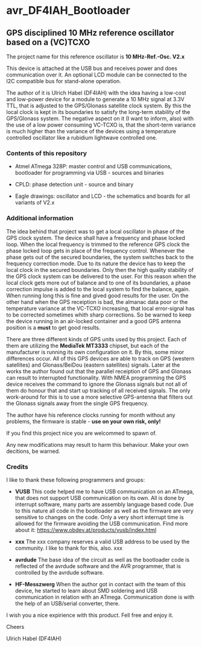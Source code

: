 # avr_DF4IAH_Bootloader

## GPS disciplined 10 MHz reference oscillator based on a (VC)TCXO
The project name for this reference oscillator is __10 MHz-Ref.-Osc. V2.x__

This device is attached at the USB bus and receives power and does communication over it.
An optional LCD module can be connected to the I2C compatible bus for stand-alone operation.

The author of it is Ulrich Habel (DF4IAH) with the idea having a low-cost and low-power device for a module to generate a 10 MHz signal at 3.3V TTL, that is adjusted to the GPS/Glonass satellite clock system. By this the local clock is kept in its boundaries to satisfy the long-term stability of the GPS/Glonass system. The negative aspect on it (I want to inform, also) with the use of a low power consuming VC-TCXO is, that the short-term variance is much higher than the variance of the devices using a temperature controlled oscillator like a rubidium lightwave controlled one.

### Contents of this repository
- Atmel ATmega 328P: master control and USB communications, bootloader for programming via USB - sources and binaries 

- CPLD: phase detection unit - source and binary

- Eagle drawings: oscillator and LCD - the schematics and boards for all variants of V2.x

### Additional information
The idea behind that project was to get a local oscillator in phase of the GPS clock system.
The device shall have a frequency and phase locked loop.
When the local frequency is trimmed to the reference GPS clock the phase locked loop gets in place of the frequency control.
Whenever the phase gets out of the secured boundaries, the system switches back to the frequency correction mode.
Due to its nature the device has to keep the local clock in the secured boundaries.
Only then the high quality stability of the GPS clock system can be delivered to the user.
For this reason when the local clock gets more out of balance and to one of its boundaries, a phase correction impulse is added to the local system to find the balance, again.
When running long this is fine and gived good results for the user.
On the other hand when the GPS receiption is bad, the almanac data poor or the temperature variance at the VC-TCXO increasing, that local error-signal has to be corrected sometimes whith sharp corrections.
So be warned to keep the device running in an air-locked container and a good GPS antenna position is a __must__ to get good results.

There are three different kinds of GPS units used by this project.
Each of them are utilizing the __MediaTek MT3333__ chipset, but each of the manufacturer is running its own configuration on it.
By this, some minor differences occur.
All of this GPS devices are able to track on GPS (western satellites) and Glonass/BeiDou (eastern satellites) signals.
Later at the works the author found out that the parallel receiption of GPS and Glonass can result to interrupted functionality.
With NMEA programming the GPS device receives the command to ignore the Glonass signals but not all of them do honour that and start up tracking of all received signals.
The only work-around for this is to use a more selective GPS-antenna that filters out the Glonass signals away from the single GPS frequency.

The author have his reference clocks running for month without any problems, the firmware is stable - __use on your own risk, only!__

If you find this project nice you are welcommed to spawn of.

Any new modifications may result to harm this behaviour.
Make your own decitions, be warned.

### Credits
I like to thank these following programmers and groups:

- __VUSB__ This code helped me to have USB communication on an ATmega, that does not support USB communication on its own.
All is done by interrupt software, many parts are assembly language based code.
Due to this nature all code in the bootloader as well as the firmware are very sensitive to changes on the code.
Only a very short interrupt time is allowed for the firmware avoiding the USB communication.
Find more about it: https://www.obdev.at/products/vusb/index.html

- __xxx__ The xxx company reserves a valid USB address to be used by the community.
I like to thank for this, also.
xxx

- __avrdude__ The base idea of the circuit as well as the bootloader code is reflected of the avrdude software and the AVR programmer, that is controlled by the avrdude software.

- __HF-Messzwerg__ When the author got in contact with the team of this device, he started to learn about SMD soldering and USB communication in relation with an ATmega.
Communication done is with the help of an USB/serial converter, there.

I wish you a nice expirience with this product.
Fell free and enjoy it.

Cheers

Ulrich Habel  (DF4IAH)

